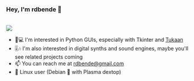 ### Hey, I'm rdbende 👋

<br>

<img src="https://github-readme-stats.vercel.app/api?username=rdbende&show_icons=true&count_private=true&custom_title=My%20GitHub%20stats&theme=slateorange">

- :snake::computer: I'm interested in Python GUIs, especially with Tkinter and [Tukaan](https://github.com/tukaan/tukaan)
- :level_slider::notes: I'm also interested in digital synths and sound engines, maybe you'll see related projects coming
- :mailbox: You can reach me at rdbende@gmail.com
- :penguin: Linux user (Debian 🎯 with Plasma dextop)
